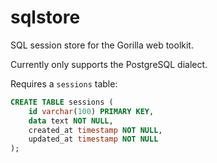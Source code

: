 # sqlstore

SQL session store for the Gorilla web toolkit.

Currently only supports the PostgreSQL dialect.

Requires a `sessions` table:

```sql
CREATE TABLE sessions (
	id varchar(100) PRIMARY KEY,
	data text NOT NULL,
	created_at timestamp NOT NULL,
	updated_at timestamp NOT NULL
);
```
